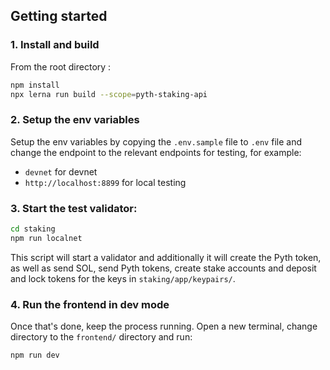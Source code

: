 ## Getting started

### 1. Install and build

From the root directory : 

```bash
npm install
npx lerna run build --scope=pyth-staking-api
```

### 2. Setup the env variables

Setup the env variables by copying the `.env.sample` file to `.env` file and change the endpoint to the relevant endpoints for testing, for example:

- `devnet` for devnet
- `http://localhost:8899` for local testing

### 3. Start the test validator:

```bash
cd staking
npm run localnet
```

This script will start a validator and additionally it will create the Pyth token, as well as send SOL, send Pyth tokens, create stake accounts and deposit and lock tokens for the keys in `staking/app/keypairs/`.

### 4. Run the frontend in dev mode

Once that's done, keep the process running. Open a new terminal, change directory to the `frontend/` directory and run:

```bash
npm run dev
```
